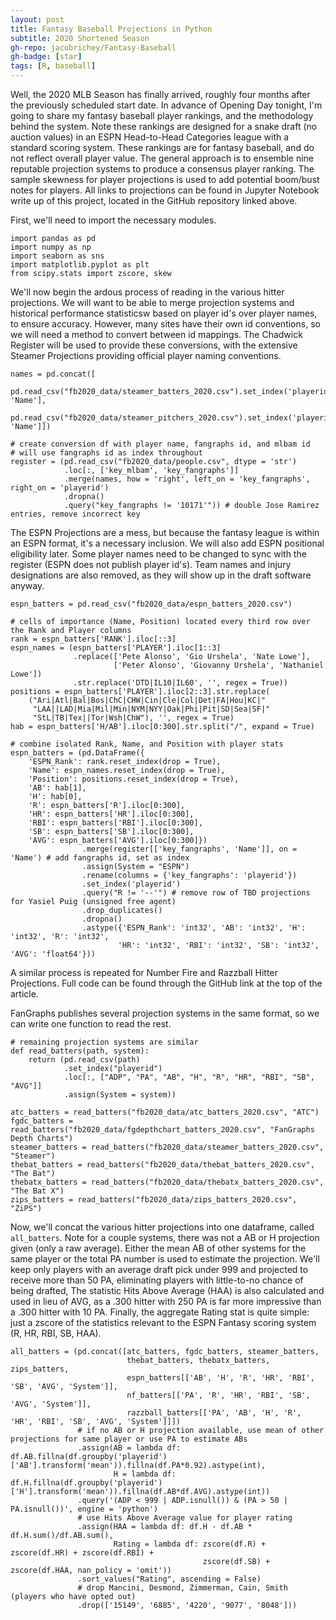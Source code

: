 ```yaml
---
layout: post
title: Fantasy Baseball Projections in Python
subtitle: 2020 Shortened Season
gh-repo: jacobrichey/Fantasy-Baseball
gh-badge: [star]
tags: [R, baseball]
---
```


Well, the 2020 MLB Season has finally arrived, roughly four months after the previously scheduled start date. In advance of Opening Day tonight, I'm going to share my fantasy baseball player rankings, and the methodology behind the system. Note these rankings are designed for a snake draft (no auction values) in an ESPN Head-to-Head Categories league with a standard scoring system. These rankings are for fantasy baseball, and do not reflect overall player value. The general approach is to ensemble nine reputable projection systems to produce a consensus player ranking. The sample skewness for player projections is used to add potential boom/bust notes for players. All links to projections can be found in Jupyter Notebook write up of this project, located in the GitHub repository linked above.

First, we'll need to import the necessary modules. 

```
import pandas as pd
import numpy as np
import seaborn as sns
import matplotlib.pyplot as plt
from scipy.stats import zscore, skew
```

We'll now begin the ardous process of reading in the various hitter projections. We will want to be able to merge projection systems and historical performance statisticsw based on player id's over player names, to ensure accuracy. However, many sites have their own id conventions, so we will need a method to convert between id mappings. The Chadwick Register will be used to provide these conversions, with the extensive Steamer Projections providing official player naming conventions. 

```
names = pd.concat([
    pd.read_csv("fb2020_data/steamer_batters_2020.csv").set_index('playerid').loc[:, 'Name'],
    pd.read_csv("fb2020_data/steamer_pitchers_2020.csv").set_index('playerid').loc[:, 'Name']])

# create conversion df with player name, fangraphs id, and mlbam id
# will use fangraphs id as index throughout
register = (pd.read_csv("fb2020_data/people.csv", dtype = 'str')
            .loc[:, ['key_mlbam', 'key_fangraphs']]
            .merge(names, how = 'right', left_on = 'key_fangraphs', right_on = 'playerid')
            .dropna()
            .query("key_fangraphs != '10171'")) # double Jose Ramirez entries, remove incorrect key
```

The ESPN Projections are a mess, but because the fantasy league is within an ESPN format, it's a necessary inclusion. We will also add ESPN positional eligibility later. Some player names need to be changed to sync with the register (ESPN does not publish player id's). Team names and injury designations are also removed, as they will show up in the draft software anyway. 

```
espn_batters = pd.read_csv("fb2020_data/espn_batters_2020.csv")

# cells of importance (Name, Position) located every third row over the Rank and Player columns
rank = espn_batters['RANK'].iloc[::3]
espn_names = (espn_batters['PLAYER'].iloc[1::3]
              .replace(['Pete Alonso', 'Gio Urshela', 'Nate Lowe'],
                       ['Peter Alonso', 'Giovanny Urshela', 'Nathaniel Lowe'])
              .str.replace('DTD|IL10|IL60', '', regex = True))
positions = espn_batters['PLAYER'].iloc[2::3].str.replace(
    ("Ari|Atl|Bal|Bos|ChC|CHW|Cin|Cle|Col|Det|FA|Hou|KC|"
     "LAA||LAD|Mia|Mil|Min|NYM|NYY|Oak|Phi|Pit|SD|Sea|SF|"
     "StL|TB|Tex||Tor|Wsh|ChW"), '', regex = True)
hab = espn_batters['H/AB'].iloc[0:300].str.split("/", expand = True)

# combine isolated Rank, Name, and Position with player stats
espn_batters = (pd.DataFrame({
    'ESPN_Rank': rank.reset_index(drop = True),
    'Name': espn_names.reset_index(drop = True),
    'Position': positions.reset_index(drop = True),
    'AB': hab[1],
    'H': hab[0],
    'R': espn_batters['R'].iloc[0:300],
    'HR': espn_batters['HR'].iloc[0:300],
    'RBI': espn_batters['RBI'].iloc[0:300],
    'SB': espn_batters['SB'].iloc[0:300],
    'AVG': espn_batters['AVG'].iloc[0:300]})
                .merge(register[['key_fangraphs', 'Name']], on = 'Name') # add fangraphs id, set as index
                .assign(System = "ESPN")
                .rename(columns = {'key_fangraphs': 'playerid'})
                .set_index('playerid')
                .query("R != '--'") # remove row of TBD projections for Yasiel Puig (unsigned free agent)
                .drop_duplicates()
                .dropna()
                .astype({'ESPN_Rank': 'int32', 'AB': 'int32', 'H': 'int32', 'R': 'int32',
                        'HR': 'int32', 'RBI': 'int32', 'SB': 'int32', 'AVG': 'float64'}))
```

A similar process is repeated for Number Fire and Razzball Hitter Projections. Full code can be found through the GitHub link at the top of the article.

FanGraphs publishes several projection systems in the same format, so we can write one function to read the rest.

```
# remaining projection systems are similar
def read_batters(path, system):
    return (pd.read_csv(path)
            .set_index("playerid")
            .loc[:, ["ADP", "PA", "AB", "H", "R", "HR", "RBI", "SB", "AVG"]]
            .assign(System = system))

atc_batters = read_batters("fb2020_data/atc_batters_2020.csv", "ATC")
fgdc_batters = read_batters("fb2020_data/fgdepthchart_batters_2020.csv", "FanGraphs Depth Charts")
steamer_batters = read_batters("fb2020_data/steamer_batters_2020.csv", "Steamer")
thebat_batters = read_batters("fb2020_data/thebat_batters_2020.csv", "The Bat")
thebatx_batters = read_batters("fb2020_data/thebatx_batters_2020.csv", "The Bat X")
zips_batters = read_batters("fb2020_data/zips_batters_2020.csv", "ZiPS")
```

Now, we'll concat the various hitter projections into one dataframe, called `all_batters`. Note for a couple systems, there was not a AB or H projection given (only a raw average). Either the mean AB of other systems for the same player or the total PA number is used to estimate the projection. We'll keep only players with an average draft pick under 999 and projected to receive more than 50 PA, eliminating players with little-to-no chance of being drafted, The statistic Hits Above Average (HAA) is also calculated and used in lieu of AVG, as a .300 hitter with 250 PA is far more impressive than a .300 hitter with 10 PA. Finally, the aggregate Rating stat is quite simple: just a zscore of the statistics relevant to the ESPN Fantasy scoring system (R, HR, RBI, SB, HAA). 

```
all_batters = (pd.concat([atc_batters, fgdc_batters, steamer_batters, 
                          thebat_batters, thebatx_batters, zips_batters,
                          espn_batters[['AB', 'H', 'R', 'HR', 'RBI', 'SB', 'AVG', 'System']],
                          nf_batters[['PA', 'R', 'HR', 'RBI', 'SB', 'AVG', 'System']],
                          razzball_batters[['PA', 'AB', 'H', 'R', 'HR', 'RBI', 'SB', 'AVG', 'System']]])
               # if no AB or H projection available, use mean of other projections for same player or use PA to estimate ABs
               .assign(AB = lambda df: df.AB.fillna(df.groupby('playerid')['AB'].transform('mean')).fillna(df.PA*0.92).astype(int),
                       H = lambda df: df.H.fillna(df.groupby('playerid')['H'].transform('mean')).fillna(df.AB*df.AVG).astype(int))
               .query('(ADP < 999 | ADP.isnull()) & (PA > 50 | PA.isnull())', engine = 'python')
               # use Hits Above Average value for player rating
               .assign(HAA = lambda df: df.H - df.AB * df.H.sum()/df.AB.sum(),
                       Rating = lambda df: zscore(df.R) + zscore(df.HR) + zscore(df.RBI) + 
                                           zscore(df.SB) + zscore(df.HAA, nan_policy = 'omit'))
               .sort_values("Rating", ascending = False)
               # drop Mancini, Desmond, Zimmerman, Cain, Smith (players who have opted out)
               .drop(['15149', '6885', '4220', '9077', '8048']))
```




